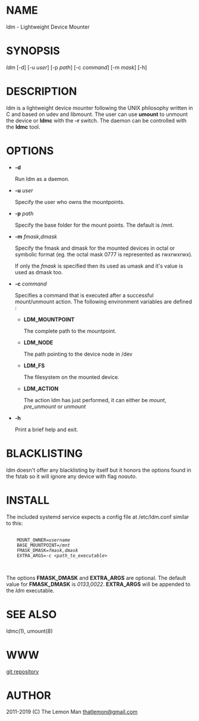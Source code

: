 # NAME

ldm - Lightweight Device Mounter

# SYNOPSIS

_ldm_ \[-d\] \[-u _user_\] \[-p _path_\] \[-c _command_\] \[-m _mask_\] \[-h\]

# DESCRIPTION

ldm is a lightweight device mounter following the UNIX philosophy written in C and based on udev and libmount.
The user can use **umount** to unmount the device or **ldmc** with the **-r** switch.
The daemon can be controlled with the **ldmc** tool.

# OPTIONS

- **-d**

    Run ldm as a daemon.

- **-u** _user_

    Specify the user who owns the mountpoints.

- **-p** _path_

    Specify the base folder for the mount points. The default is /mnt.

- **-m** _fmask_,_dmask_

    Specify the fmask and dmask for the mounted devices in octal or symbolic format (eg. the octal mask
    0777 is represented as rwxrwxrwx).

    If only the _fmask_ is specified then its used as umask and it's
    value is used as dmask too.

- **-c** _command_

    Specifies a command that is executed after a successful mount/unmount action. The following environment variables are defined :

    - **LDM\_MOUNTPOINT**

        The complete path to the mountpoint.

    - **LDM\_NODE**

        The path pointing to the device node in /dev

    - **LDM\_FS**

        The filesystem on the mounted device.

    - **LDM\_ACTION**

        The action ldm has just performed, it can either be _mount_, _pre\_unmount_ or _unmount_

- **-h**

    Print a brief help and exit.

# BLACKLISTING

ldm doesn't offer any blacklisting by itself but it honors the options found in the fstab so it will ignore any device with flag _noauto_.

# INSTALL

The included systemd service expects a config file at /etc/ldm.conf similar to this:

<div>
    <pre>
    <code>
    MOUNT_OWNER=<i>username</i>
    BASE_MOUNTPOINT=<i>/mnt</i>
    FMASK_DMASK=<i>fmask,dmask</i>
    EXTRA_ARGS=<i>-c &lt;path_to_executable&gt;</i>
    </code>
    </pre>
</div>

The options **FMASK\_DMASK** and **EXTRA\_ARGS** are optional.
The default value for **FMASK\_DMASK** is _0133,0022_.
**EXTRA\_ARGS** will be appended to the _ldm_ executable.

# SEE ALSO

ldmc(1), umount(8)

# WWW

[git repository](https://github.com/LemonBoy/ldm)

# AUTHOR

2011-2019 (C) The Lemon Man <thatlemon@gmail.com>
